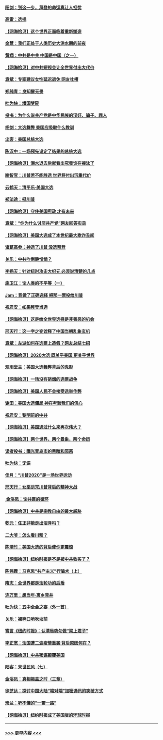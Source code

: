 #### [阳剑：到这一步，拜登的命运真让人担忧](../pages/nsc993/n12549093.md?t=11150551) 
#### [高雷：选择](../pages/nsc993/n12549087.md?t=11150551) 
#### [【网海拾贝】这个世界正面临着重新塑造](../pages/nsc993/n12548326.md?t=11150551) 
#### [金慧：我们正处于人类历史大洪水期的前夜](../pages/nsc993/n12547914.md?t=11150551) 
#### [黄翔：中共是中共 中国是中国（之一）](../pages/nsc993/n12547576.md?t=11150551) 
#### [【网海拾贝】对中共短视会让全世界付出大代价](../pages/nsc993/n12546043.md?t=11150551) 
#### [袁斌：专家建议女性延迟退休 网友吐槽](../pages/nsc993/n12545424.md?t=11150551) 
#### [郑纯青：良知醒无畏](../pages/nsc993/n12545394.md?t=11150551) 
#### [吐为快：墙国梦碎](../pages/nsc993/n12545309.md?t=11150551) 
#### [投书：为什么说共产党是中华民族的汉奸、骗子、罪人](../pages/nsc993/n12545089.md?t=11150551) 
#### [杨剑：大选舞弊 美国应吸取什么教训](../pages/nsc993/n12543937.md?t=11150551) 
#### [尘客：美国总统大选](../pages/nsc993/n12543828.md?t=11150551) 
#### [陈汉中：一场预先设定了结果的总统大选](../pages/nsc993/n12543564.md?t=11150551) 
#### [【网海拾贝】潮水退去后就看出究竟谁在裸泳了](../pages/nsc993/n12543321.md?t=11150551) 
#### [喻智官：川普若不能胜选 世界将付出沉重代价](../pages/nsc993/n12541352.md?t=11150551) 
#### [云鹤天：清平乐‧美国大选](../pages/nsc993/n12540916.md?t=11150551) 
#### [郑法途：挺川普](../pages/nsc993/n12540898.md?t=11150551) 
#### [【网海拾贝】守住美国宪政 才有未来](../pages/nsc993/n12540423.md?t=11150551) 
#### [袁斌：“你为什么讨厌共产党”网友回答实录](../pages/nsc993/n12540208.md?t=11150551) 
#### [【网海拾贝】美国大选成了本世纪最大欺诈丑闻](../pages/nsc993/n12538029.md?t=11150551) 
#### [诸葛高参：神选了川普 没选拜登](../pages/nsc993/n12537664.md?t=11150551) 
#### [关乐：中共咋倒静悄悄？](../pages/nsc993/n12537615.md?t=11150551) 
#### [李扬天：针对纽时攻击大纪元 必须说清楚的几点](../pages/nsc993/n12536001.md?t=11150551) 
#### [施卫江：论人类的不平等（一）](../pages/nsc993/n12535700.md?t=11150551) 
#### [Jam：我做了正确选择 把那一票投给川普](../pages/nsc993/n12535743.md?t=11150551) 
#### [祝君安：如果拜登当选](../pages/nsc993/n12535726.md?t=11150551) 
#### [【网海拾贝】这是给全世界选择是非善恶的机会](../pages/nsc993/n12535061.md?t=11150551) 
#### [邢天行：这一字之变诠释了中国当朝乱象玄机](../pages/nsc993/n12533446.md?t=11150551) 
#### [袁斌：左派如何在选票上造假？网友总结七招](../pages/nsc993/n12533180.md?t=11150551) 
#### [【网海拾贝】2020大选 既关乎美国 更关乎世界](../pages/nsc993/n12533161.md?t=11150551) 
#### [观雨堂主：美国大选舞弊背后的鬼影](../pages/nsc993/n12533153.md?t=11150551) 
#### [【网海拾贝】一场没有硝烟的选票战争](../pages/nsc993/n12531883.md?t=11150551) 
#### [【网海拾贝】美国人民不会接受选举作弊](../pages/nsc993/n12528850.md?t=11150551) 
#### [谢田：美国大选僵局 神在考验我们的信心](../pages/nsc993/n12527932.md?t=11150551) 
#### [祝君安：黎明前的中共](../pages/nsc993/n12524071.md?t=11150551) 
#### [【网海拾贝】美国通过什么来再次伟大？](../pages/nsc993/n12523844.md?t=11150551) 
#### [【网海拾贝】两个世界，两个景象，两个命运](../pages/nsc993/n12521419.md?t=11150551) 
#### [读者投书：曝光青岛市的黑暗和邪恶](../pages/nsc993/n12520988.md?t=11150551) 
#### [吐为快：无语](../pages/nsc993/n12518588.md?t=11150551) 
#### [佳月：“川普2020”是一场世界运动](../pages/nsc993/n12518581.md?t=11150551) 
#### [邢天行：女巫诅咒川普背后的精神大战](../pages/nsc993/n12517257.md?t=11150551) 
#### [ 金浴凤：论共匪的循环](../pages/nsc993/n12517133.md?t=11150551) 
#### [【网海拾贝】中共是宗教自由的最大威胁](../pages/nsc993/n12516879.md?t=11150551) 
#### [乾元：任正非能走出沼泽吗？](../pages/nsc993/n12515831.md?t=11150551) 
#### [二大爷：怎么看川粉？](../pages/nsc993/n12515820.md?t=11150551) 
#### [陈清竹：美国大选的背后使你更震惊](../pages/nsc993/n12515589.md?t=11150551) 
#### [【网海拾贝】纽约时报是不是被中共收买了？](../pages/nsc993/n12515122.md?t=11150551) 
#### [陈伟霆：马克思“共产主义”行骗术（上）](../pages/nsc993/n12510217.md?t=11150551) 
#### [隋志：全世界都是法轮功的后盾](../pages/nsc993/n12510636.md?t=11150551) 
#### [连万里：想当年‧离乡背井](../pages/nsc993/n12510623.md?t=11150551) 
#### [吐为快：五中全会之妄（外一首）](../pages/nsc993/n12510470.md?t=11150551) 
#### [关乐：裸奔口哨吹坟前](../pages/nsc993/n12510403.md?t=11150551) 
#### [寄言《纽约时报》：认清局势勿做“梁上君子”](../pages/nsc993/n12510042.md?t=11150551) 
#### [李正宽：法国遭二波疫情重袭 背后原因何在？](../pages/nsc993/n12509971.md?t=11150551) 
#### [【网海拾贝】中共密谋颠覆美国](../pages/nsc993/n12509816.md?t=11150551) 
#### [陆客：末世民风（七）](../pages/nsc993/n12507822.md?t=11150551) 
#### [金浴凤：真相揭盖之时（三章）](../pages/nsc993/n12507804.md?t=11150551) 
#### [徐芝达：探讨中国大陆“端对端”加密通讯的突破方式](../pages/nsc993/n12507682.md?t=11150551) 
#### [玲兰：听不懂的“一带一路”](../pages/nsc993/n12507669.md?t=11150551) 
#### [【网海拾贝】纽约时报成了美国版的环球时报](../pages/nsc993/n12507053.md?t=11150551) 

----
#### [ >>> 更早内容 <<< ](../indexes/nsc993-earlier.md)
